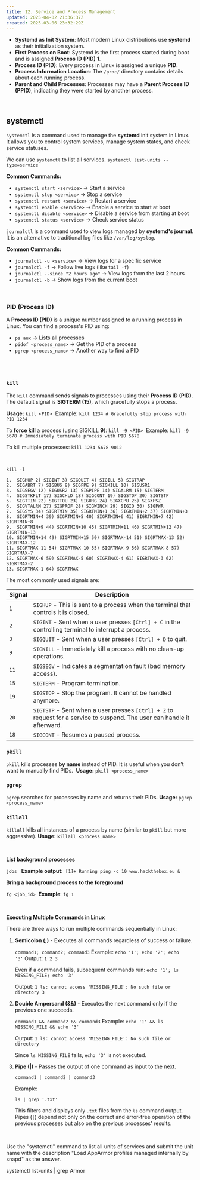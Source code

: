 ```yaml
---
title: 12. Service and Process Management
updated: 2025-04-02 21:36:37Z
created: 2025-03-06 23:32:29Z
---
```


- **Systemd as Init System**: Most modern Linux distributions use **systemd** as their initialization system.
- **First Process on Boot**: Systemd is the first process started during boot and is assigned **Process ID (PID) 1**.
- **Process ID (PID)**: Every process in Linux is assigned a unique **PID**.
- **Process Information Location**: The `/proc/` directory contains details about each running process.
- **Parent and Child Processes**: Processes may have a **Parent Process ID (PPID)**, indicating they were started by another process.

&nbsp;

## **systemctl**

`systemctl` is a command used to manage the **systemd** init system in Linux. It allows you to control system services, manage system states, and check service statuses.

We can use `systemctl` to list all services. `systemctl list-units --type=service`

**Common Commands:**

- `systemctl start <service>` → Start a service
- `systemctl stop <service>` → Stop a service
- `systemctl restart <service>` → Restart a service
- `systemctl enable <service>` → Enable a service to start at boot
- `systemctl disable <service>` → Disable a service from starting at boot
- `systemctl status <service>` → Check service status

`journalctl` is a command used to view logs managed by **systemd's journal**. It is an alternative to traditional log files like `/var/log/syslog`.

**Common Commands:**

- `journalctl -u <service>` → View logs for a specific service
- `journalctl -f` → Follow live logs (like `tail -f`)
- `journalctl --since "2 hours ago"` → View logs from the last 2 hours
- `journalctl -b` → Show logs from the current boot

&nbsp;

### **PID (Process ID)**

A **Process ID (PID)** is a unique number assigned to a running process in Linux. You can find a process's PID using:

- `ps aux` → Lists all processes
- `pidof <process_name>` → Get the PID of a process
- `pgrep <process_name>` → Another way to find a PID  
    <br/>

&nbsp;

### **`kill`**

The `kill` command sends signals to processes using their **Process ID (PID)**. The default signal is **SIGTERM (15)**, which gracefully stops a process.

**Usage:** `kill <PID>`  Example: `kill 1234 # Gracefully stop process with PID 1234`

To **force kill** a process (using SIGKILL **9**): `kill -9 <PID>`  Example: `kill -9 5678 # Immediately terminate process with PID 5678`

To kill multiple processes: `kill 1234 5678 9012`

&nbsp;

```shell-session
kill -l

1.  SIGHUP 2) SIGINT 3) SIGQUIT 4) SIGILL 5) SIGTRAP
2.  SIGABRT 7) SIGBUS 8) SIGFPE 9) SIGKILL 10) SIGUSR1
3.  SIGSEGV 12) SIGUSR2 13) SIGPIPE 14) SIGALRM 15) SIGTERM
4.  SIGSTKFLT 17) SIGCHLD 18) SIGCONT 19) SIGSTOP 20) SIGTSTP
5.  SIGTTIN 22) SIGTTOU 23) SIGURG 24) SIGXCPU 25) SIGXFSZ
6.  SIGVTALRM 27) SIGPROF 28) SIGWINCH 29) SIGIO 30) SIGPWR
7.  SIGSYS 34) SIGRTMIN 35) SIGRTMIN+1 36) SIGRTMIN+2 37) SIGRTMIN+3
8.  SIGRTMIN+4 39) SIGRTMIN+5 40) SIGRTMIN+6 41) SIGRTMIN+7 42) SIGRTMIN+8
9.  SIGRTMIN+9 44) SIGRTMIN+10 45) SIGRTMIN+11 46) SIGRTMIN+12 47) SIGRTMIN+13
10. SIGRTMIN+14 49) SIGRTMIN+15 50) SIGRTMAX-14 51) SIGRTMAX-13 52) SIGRTMAX-12
11. SIGRTMAX-11 54) SIGRTMAX-10 55) SIGRTMAX-9 56) SIGRTMAX-8 57) SIGRTMAX-7
12. SIGRTMAX-6 59) SIGRTMAX-5 60) SIGRTMAX-4 61) SIGRTMAX-3 62) SIGRTMAX-2
13. SIGRTMAX-1 64) SIGRTMAX  
```

The most commonly used signals are:

| **Signal** | **Description** |
| --- | --- |
| `1` | `SIGHUP` - This is sent to a process when the terminal that controls it is closed. |
| `2` | `SIGINT` - Sent when a user presses `[Ctrl] + C` in the controlling terminal to interrupt a process. |
| `3` | `SIGQUIT` - Sent when a user presses `[Ctrl] + D` to quit. |
| `9` | `SIGKILL` - Immediately kill a process with no clean-up operations. |
| `11` | `SIGSEGV` - Indicates a segmentation fault (bad memory access). |
| `15` | `SIGTERM` - Program termination. |
| `19` | `SIGSTOP` - Stop the program. It cannot be handled anymore. |
| `20` | `SIGTSTP` - Sent when a user presses `[Ctrl] + Z` to request for a service to suspend. The user can handle it afterward. |
| `18` | `SIGCONT` - Resumes a paused process. |

### **`pkill`**

`pkill` kills processes **by name** instead of PID. It is useful when you don’t want to manually find PIDs.  **Usage:** `pkill <process_name>`

### **`pgrep`**

`pgrep` searches for processes by name and returns their PIDs. **Usage:** `pgrep <process_name>`

### **`killall`**

`killall` kills all instances of a process by name (similar to `pkill` but more aggressive). **Usage:** `killall <process_name>`

&nbsp;

**List background processes**

`jobs`   **Example output**:  `[1]+ Running ping -c 10 www.hackthebox.eu &`

**Bring a background process to the foreground**

`fg <job_id>`  **Example**: `fg 1`

&nbsp;

**Executing Multiple Commands in Linux**

There are three ways to run multiple commands sequentially in Linux:

1.  **Semicolon (;)** - Executes all commands regardless of success or failure.
    
    `command1; command2; command3` Example: `echo '1'; echo '2'; echo '3'` Output: `1 2 3`
    
    Even if a command fails, subsequent commands run: `echo '1'; ls MISSING_FILE; echo '3'`
    
    Output: `1 ls: cannot access 'MISSING_FILE': No such file or directory 3`
    
2.  **Double Ampersand (&&)** - Executes the next command only if the previous one succeeds.
    
    `command1 && command2 && command3` Example: `echo '1' && ls MISSING_FILE && echo '3'`
    
    Output: `1 ls: cannot access 'MISSING_FILE': No such file or directory`
    
    Since `ls MISSING_FILE` fails, `echo '3'` is not executed.
    
3.  **Pipe (|)** - Passes the output of one command as input to the next.
    
    `command1 | command2 | command3`
    
    Example:
    
    `ls | grep '.txt'`
    
    This filters and displays only `.txt` files from the `ls` command output.    
    Pipes (`|`) depend not only on the correct and error-free operation of the previous processes but also on the previous processes' results.
    

&nbsp;

Use the "systemctl" command to list all units of services and submit the unit name with the description "Load AppArmor profiles managed internally by snapd" as the answer.

systemctl list-units | grep Armor